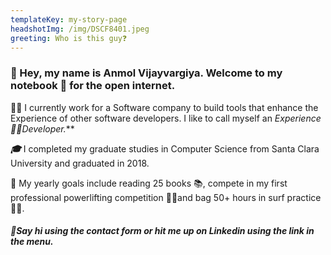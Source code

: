 ```yaml
---
templateKey: my-story-page
headshotImg: /img/DSCF8401.jpeg
greeting: Who is this guy❓
---
```

### 👋 Hey, my name is **Anmol Vijayvargiya**. Welcome to my notebook 📝 for the open internet.

👨‍💻 I currently work for a Software company to build tools that enhance the Experience of other software developers. I like to call myself an ***Experience*  🧙‍♂️*Developer.***

***🎓*** I completed my graduate studies in Computer Science from Santa Clara University and graduated  in 2018. 

💪 My yearly goals include reading 25 books 📚, compete in my first professional powerlifting competition  🏋️‍♂️and bag 50+ hours in surf practice 🏄‍♂️.



##### *🤙Say hi using the contact form or hit me up on Linkedin using the link in the menu.*
